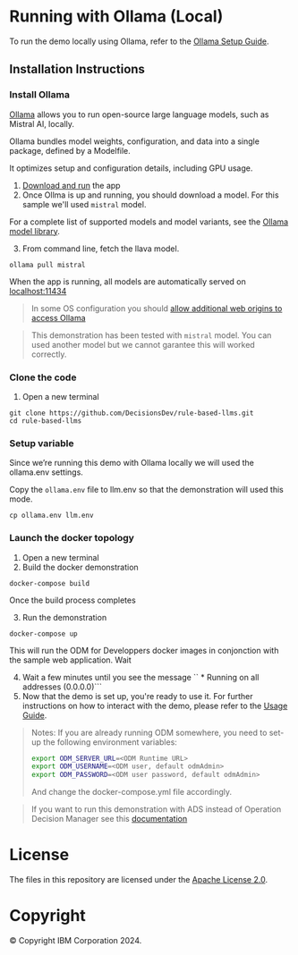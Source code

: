 
# Running with Ollama (Local)
To run the demo locally using Ollama, refer to the [Ollama Setup Guide](#ollama-setup-guide).

## Installation Instructions
### Install Ollama
[Ollama](https://ollama.ai/) allows you to run open-source large language models, such as Mistral AI, locally.

Ollama bundles model weights, configuration, and data into a single package, defined by a Modelfile.

It optimizes setup and configuration details, including GPU usage.

1. [Download and run](https://ollama.ai/download) the app
2. Once Ollma is up and running, you should download a model. For this sample we'll used `mistral` model.

For a complete list of supported models and model variants, see the [Ollama model library](http://ollama.ai/library).

3. From command line, fetch the llava model.
   
```shell
ollama pull mistral
```

When the app is running, all models are automatically served on [localhost:11434](http://localhost:11434)

> In some OS configuration you should [allow additional web origins to access Ollama](https://github.com/ollama/ollama/blob/main/docs/faq.md#how-can-i-allow-additional-web-origins-to-access-ollama)

> This demonstration has been tested with `mistral` model. You can used another model but we cannot garantee this will worked correctly.

### Clone the code
1. Open a new terminal
```shell
git clone https://github.com/DecisionsDev/rule-based-llms.git
cd rule-based-llms
```

### Setup variable

Since we’re running this demo with Ollama locally we will used the ollama.env settings.

Copy the `ollama.env` file to llm.env so that the demonstration will used this mode.

```shell
cp ollama.env llm.env
```

### Launch the docker topology

1. Open a new terminal
2. Build the docker demonstration 
```shell
docker-compose build
```
Once the build process completes

3. Run the demonstration
```shell
docker-compose up
```
This will run the ODM for Developpers docker images in conjonction with the sample web application.
Wait

4. Wait a few minutes until you see the message `` * Running on all addresses (0.0.0.0)```
5. Now that the demo is set up, you're ready to use it. For further instructions on how to interact with the demo, please refer to the [Usage Guide](README.md#using-the-chatbot-ui).

> Notes: 
> If you are already running ODM somewhere, you need to set-up the following environment variables:
>```sh
> export ODM_SERVER_URL=<ODM Runtime URL>
> export ODM_USERNAME=<ODM user, default odmAdmin>
> export ODM_PASSWORD=<ODM user password, default odmAdmin>
> ```
> And change the docker-compose.yml file accordingly. 


> If you want to run this demonstration with ADS instead of Operation Decision Manager see this [documentation](README_ADS.md)



# License
The files in this repository are licensed under the [Apache License 2.0](LICENSE).

# Copyright
© Copyright IBM Corporation 2024.
